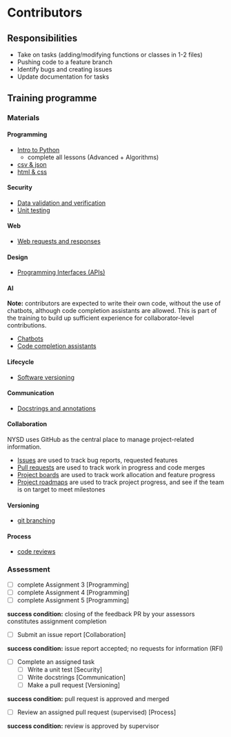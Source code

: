 # Contributors

## Responsibilities

- Take on tasks (adding/modifying functions or classes in 1-2 files)
- Pushing code to a feature branch
- Identify bugs and creating issues
- Update documentation for tasks

## Training programme

### Materials

#### Programming

- [Intro to Python](https://github.com/nyjc-computing/intro-to-python)
  - complete all lessons (Advanced + Algorithms)
- [csv & json](training/csv-and-json.md)
- [html & css](training/html-and-css.md)

#### Security

- [Data validation and verification](training/data-validation-and-verification.md)
- [Unit testing](training/unit-testing.md)

#### Web

- [Web requests and responses](training/web-requests-and-responses.md)

#### Design

- [Programming Interfaces (APIs)](training/programming-interfaces-apis.md)

#### AI

**Note:** contributors are expected to write their own code, without the use of chatbots, although code completion assistants are allowed. This is part of the training to build up sufficient experience for collaborator-level contributions.

- [Chatbots](training/chatbots.md)
- [Code completion assistants](training/code-completion-assistants.md)

#### Lifecycle

- [Software versioning](training/software-versioning.md)

#### Communication

- [Docstrings and annotations](training/docstrings-and-annotations.md)

#### Collaboration

NYSD uses GitHub as the central place to manage project-related information.

- [Issues](training/artifact-issues.md) are used to track bug reports, requested features
- [Pull requests](training/artifact-pull-requests.md) are used to track work in progress and code merges
- [Project boards](training/artifact-project-boards.md) are used to track work allocation and feature progress
- [Project roadmaps](training/artifact-project-roadmaps.md) are used to track project progress, and see if the team is on target to meet milestones

#### Versioning

- [git branching](training/branching-in-git.md)

#### Process

- [code reviews](training/code-reviews.md)

### Assessment

- [ ] complete Assignment 3 [Programming]
- [ ] complete Assignment 4 [Programming]
- [ ] complete Assignment 5 [Programming]

**success condition:** closing of the feedback PR by your assessors constitutes assignment completion

- [ ] Submit an issue report [Collaboration]

**success condition:** issue report accepted; no requests for information (RFI)

- [ ] Complete an assigned task
  - [ ] Write a unit test [Security]
  - [ ] Write docstrings [Communication]
  - [ ] Make a pull request [Versioning]

**success condition:** pull request is approved and merged

- [ ] Review an assigned pull request (supervised) [Process]

**success condition:** review is approved by supervisor
